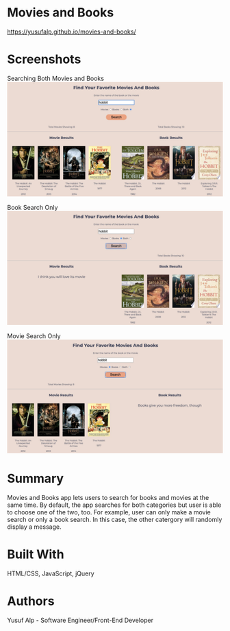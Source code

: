 # Movies and Books

https://yusufalp.github.io/movies-and-books/

# Screenshots
Searching Both Movies and Books
[![Both Search](https://github.com/yusufalp/movies-and-books/raw/master/screenshots/both-search.jpg)](#features)

Book Search Only
[![Book Search](https://github.com/yusufalp/movies-and-books/raw/master/screenshots/book-search.jpg)](#features)

Movie Search Only
[![Movie Search](https://github.com/yusufalp/movies-and-books/raw/master/screenshots/movie-search.jpg)](#features)

# Summary
Movies and Books app lets users to search for books and movies at the same time. By default, the app 
searches for both categories but user is able to choose one of the two, too. For example, user can only 
make a movie search or only a book search. In this case, the other catergory will randomly display a message.

# Built With

HTML/CSS, JavaScript, jQuery

# Authors

Yusuf Alp - Software Engineer/Front-End Developer
